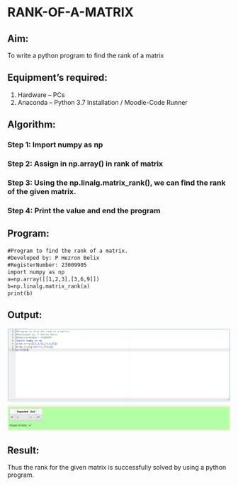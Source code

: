 # RANK-OF-A-MATRIX
## Aim:
To write a python program to find the rank of a matrix
## Equipment’s required:
1. 	Hardware – PCs
2. 	Anaconda – Python 3.7 Installation / Moodle-Code Runner
## Algorithm:
### Step 1: Import numpy as np
### Step 2: Assign in np.array() in rank of matrix
### Step 3: Using the np.linalg.matrix_rank(), we can find the rank of the given matrix.
### Step 4: Print the value and end the program
## Program:
```
#Program to find the rank of a matrix.
#Developed by: P Hezron Belix
#RegisterNumber: 23009905
import numpy as np
a=np.array([[1,2,3],[3,6,9]])
b=np.linalg.matrix_rank(a)
print(b)
```
## Output:
![output](/output.png)
## Result:
Thus the rank for the given matrix is successfully solved by  using a python program.

